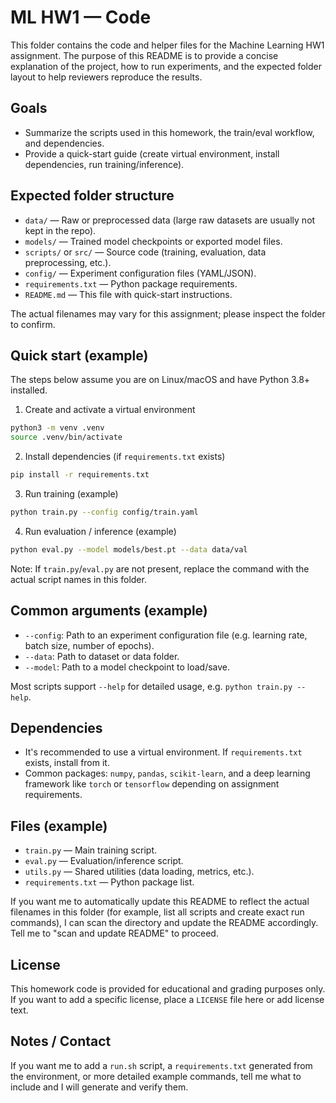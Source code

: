 
# ML HW1 — Code

This folder contains the code and helper files for the Machine Learning HW1 assignment. The purpose of this README is to provide a concise explanation of the project, how to run experiments, and the expected folder layout to help reviewers reproduce the results.

## Goals

- Summarize the scripts used in this homework, the train/eval workflow, and dependencies.
- Provide a quick-start guide (create virtual environment, install dependencies, run training/inference).

## Expected folder structure

- `data/` — Raw or preprocessed data (large raw datasets are usually not kept in the repo).
- `models/` — Trained model checkpoints or exported model files.
- `scripts/` or `src/` — Source code (training, evaluation, data preprocessing, etc.).
- `config/` — Experiment configuration files (YAML/JSON).
- `requirements.txt` — Python package requirements.
- `README.md` — This file with quick-start instructions.

The actual filenames may vary for this assignment; please inspect the folder to confirm.

## Quick start (example)

The steps below assume you are on Linux/macOS and have Python 3.8+ installed.

1. Create and activate a virtual environment

```bash
python3 -m venv .venv
source .venv/bin/activate
```

2. Install dependencies (if `requirements.txt` exists)

```bash
pip install -r requirements.txt
```

3. Run training (example)

```bash
python train.py --config config/train.yaml
```

4. Run evaluation / inference (example)

```bash
python eval.py --model models/best.pt --data data/val
```

Note: If `train.py`/`eval.py` are not present, replace the command with the actual script names in this folder.

## Common arguments (example)

- `--config`: Path to an experiment configuration file (e.g. learning rate, batch size, number of epochs).
- `--data`: Path to dataset or data folder.
- `--model`: Path to a model checkpoint to load/save.

Most scripts support `--help` for detailed usage, e.g. `python train.py --help`.

## Dependencies

- It's recommended to use a virtual environment. If `requirements.txt` exists, install from it.
- Common packages: `numpy`, `pandas`, `scikit-learn`, and a deep learning framework like `torch` or `tensorflow` depending on assignment requirements.

## Files (example)

- `train.py` — Main training script.
- `eval.py` — Evaluation/inference script.
- `utils.py` — Shared utilities (data loading, metrics, etc.).
- `requirements.txt` — Python package list.

If you want me to automatically update this README to reflect the actual filenames in this folder (for example, list all scripts and create exact run commands), I can scan the directory and update the README accordingly. Tell me to "scan and update README" to proceed.

## License

This homework code is provided for educational and grading purposes only. If you want to add a specific license, place a `LICENSE` file here or add license text.

## Notes / Contact

If you want me to add a `run.sh` script, a `requirements.txt` generated from the environment, or more detailed example commands, tell me what to include and I will generate and verify them.


